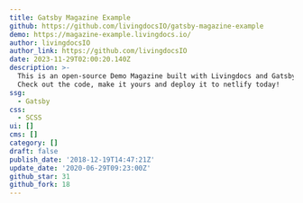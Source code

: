```yaml
---
title: Gatsby Magazine Example
github: https://github.com/livingdocsIO/gatsby-magazine-example
demo: https://magazine-example.livingdocs.io/
author: livingdocsIO
author_link: https://github.com/livingdocsIO
date: 2023-11-29T02:00:20.140Z
description: >-
  This is an open-source Demo Magazine built with Livingdocs and Gatsby/React.
  Check out the code, make it yours and deploy it to netlify today!
ssg:
  - Gatsby
css:
  - SCSS
ui: []
cms: []
category: []
draft: false
publish_date: '2018-12-19T14:47:21Z'
update_date: '2020-06-29T09:23:00Z'
github_star: 31
github_fork: 18
---
```

